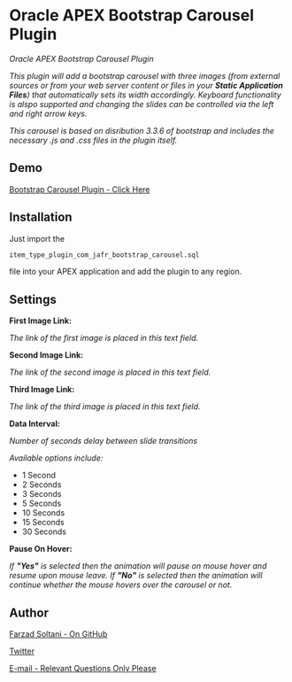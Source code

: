 # Oracle APEX Bootstrap Carousel Plugin
_Oracle APEX Bootstrap Carousel Plugin_

_This plugin will add a bootstrap carousel with three images (from external sources or from your web server content or files in your **Static Application Files**) that automatically sets its width accordingly. Keyboard functionality is alspo supported and changing the slides can be controlled via the left and right arrow keys._

_This carousel is based on disribution 3.3.6 of bootstrap and includes the necessary .js and .css files in the plugin itself._

## Demo
[Bootstrap Carousel Plugin - Click Here](https://apex.oracle.com/pls/apex/f?p=48547:1)

## Installation
Just import the 
```html
item_type_plugin_com_jafr_bootstrap_carousel.sql
```
file into your APEX application and add the plugin to any region.

## Settings

**First Image Link:**

_The link of the first image is placed in this text field._


**Second Image Link:**

_The link of the second image is placed in this text field._


**Third Image Link:**

_The link of the third image is placed in this text field._


**Data Interval:**

_Number of seconds delay between slide transitions_

_Available options include:_

* 1 Second
* 2 Seconds
* 3 Seconds
* 5 Seconds
* 10 Seconds
* 15 Seconds
* 30 Seconds

**Pause On Hover:**

_If **"Yes"** is selected then the animation will pause on mouse hover and resume upon mouse leave. If **"No"** is selected then the animation will continue whether the mouse hovers over the carousel or not._
## Author

[Farzad Soltani - On GitHub](https://github.com/farzadso)

[Twitter](https://www.twitter.com/farzadso)

[E-mail - Relevant Questions Only Please](mailto:farzad.au@gmail.com)
